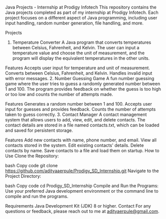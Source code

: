 Java Projects - Internship at Prodigy Infotech
This repository contains the Java projects completed as part of my internship at Prodigy Infotech. Each project focuses on a different aspect of Java programming, including user input handling, random number generation, file handling, and more.

Projects
1. Temperature Converter
A Java program that converts temperatures between Celsius, Fahrenheit, and Kelvin. The user can input a temperature value and choose the unit of measurement, and the program will display the equivalent temperatures in the other units.

Features
Accepts user input for temperature and unit of measurement.
Converts between Celsius, Fahrenheit, and Kelvin.
Handles invalid input with error messages.
2. Number Guessing Game
A fun number guessing game where the user tries to guess a randomly generated number between 1 and 100. The program provides feedback on whether the guess is too high or too low and counts the number of attempts made.

Features
Generates a random number between 1 and 100.
Accepts user input for guesses and provides feedback.
Counts the number of attempts taken to guess correctly.
3. Contact Manager
A contact management system that allows users to add, view, edit, and delete contacts. The contact details are stored in a file named contacts.txt, which can be loaded and saved for persistent storage.

Features
Add new contacts with name, phone number, and email.
View all contacts stored in the system.
Edit existing contacts' details.
Delete contacts by name.
Save contacts to a file and load them on startup.
How to Use
Clone the Repository:

bash
Copy code
git clone https://github.com/adityaaerpule/Prodigy_SD_Internship.git
Navigate to the Project Directory:

bash
Copy code
cd Prodigy_SD_Internship
Compile and Run the Programs:
Use your preferred Java development environment or the command line to compile and run the programs.

Requirements
Java Development Kit (JDK) 8 or higher.
Contact
For any questions or feedback, please reach out to me at adityaerpule@gmail.com.

